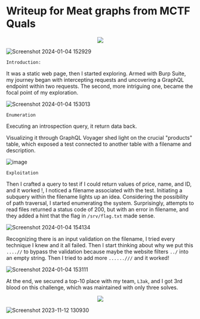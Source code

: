 # Writeup for  Meat graphs from MCTF Quals 
<p align="center">
  
<img src="https://github.com/Yazan03/CTF-writeups/assets/94278827/ec394e9e-243c-4048-836f-2c89e4830289" />

</p>

![Screenshot 2024-01-04 152929](https://github.com/Yazan03/xss/assets/94278827/ab292890-e317-40f9-a16b-9c996c49e88f)

```Introduction:```

It was a static web page, then I started exploring. Armed with Burp Suite, my journey began with intercepting requests and uncovering a GraphQL endpoint within two requests. The second, more intriguing one, became the focal point of my exploration.

![Screenshot 2024-01-04 153013](https://github.com/Yazan03/xss/assets/94278827/8311f3e4-e361-4db2-adeb-d3efe86acd12)

```Enumeration```

Executing an introspection query, it return data back.



Visualizing it through GraphQL Voyager shed light on the crucial "products" table, which exposed a test connected to another table with a filename and description.

![image](https://github.com/Yazan03/xss/assets/94278827/251e505f-8521-40e3-b726-1867cfcf71ba)

```Exploitation```

Then I crafted a query to test if I could return values of price, name, and ID, and it worked !, I noticed a filename associated with the test. Initiating a subquery within the filename lights up an idea. Considering the possibility of path traversal, I started enumerating the system. Surprisingly, attempts to read files returned a status code of 200, but with an error in filename, and they added a hint that the flag in ```/srv/flag.txt``` made sense.

![Screenshot 2024-01-04 154134](https://github.com/Yazan03/xss/assets/94278827/6a69964e-81a0-4cfa-b673-2a72fccd1ecc)


Recognizing there is an input validation on the filename, I tried every technique I knew and it all failed. Then I start thinking about why we put this ```....//``` to bypass the validation because maybe the website filters ```../``` into an empty string. Then I tried to add more ```......///``` and it worked!

![Screenshot 2024-01-04 153111](https://github.com/Yazan03/xss/assets/94278827/ccd4029b-63bb-48d6-89ad-3dfd1182033c)

At the end, we secured a top-10 place with my team, ```L3ak```, and I got 3rd blood on this challenge, which was maintained with only three solves.

<p align="center">
  
<img src="https://github.com/Yazan03/CTF-writeups/assets/94278827/7740d1cd-78fc-41f3-830f-2516ef110d35" />

</p>

![Screenshot 2023-11-12 130930](https://github.com/Yazan03/CTF-writeups/assets/94278827/0d4ff5c5-6f55-4b1d-aef9-e3ee976eca66)

